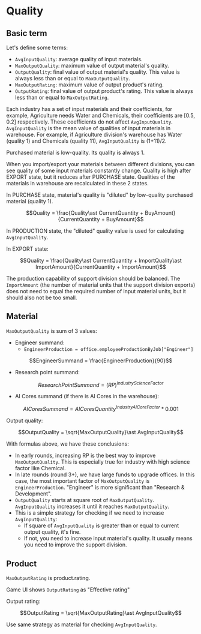 # Quality

## Basic term

Let's define some terms:

- `AvgInputQuality`: average quality of input materials.
- `MaxOutputQuality`: maximum value of output material's quality.
- `OutputQuality`: final value of output material's quality. This value is always less than or equal to `MaxOutputQuality`.
- `MaxOutputRating`: maximum value of output product's rating.
- `OutputRating`: final value of output product's rating. This value is always less than or equal to `MaxOutputRating`.

Each industry has a set of input materials and their coefficients, for example, Agriculture needs Water and Chemicals, their coefficients are [0.5, 0.2] respectively. These coefficients do not affect `AvgInputQuality`. `AvgInputQuality` is the mean value of qualities of input materials in warehouse. For example, if Agriculture division's warehouse has Water (quality 1) and Chemicals (quality 11), `AvgInputQuality` is (1+11)/2.

Purchased material is low-quality. Its quality is always 1.

When you import/export your materials between different divisions, you can see quality of some input materials constantly change. Quality is high after EXPORT state, but it reduces after PURCHASE state. Qualities of the materials in warehouse are recalculated in these 2 states.

In PURCHASE state, material's quality is "diluted" by low-quality purchased material (quality 1).

$$Quality = \frac{Quality\ast CurrentQuantity + BuyAmount}{CurrentQuantity + BuyAmount}$$

In PRODUCTION state, the "diluted" quality value is used for calculating `AvgInputQuality`.

In EXPORT state:

$$Quality = \frac{Quality\ast CurrentQuantity + ImportQuality\ast ImportAmount}{CurrentQuantity + ImportAmount}$$

The production capability of support division should be balanced. The `ImportAmount` (the number of material units that the support division exports) does not need to equal the required number of input material units, but it should also not be too small.

## Material

`MaxOutputQuality` is sum of 3 values:

- Engineer summand:
    - `EngineerProduction = office.employeeProductionByJob["Engineer"]`

$$EngineerSummand = \frac{EngineerProduction}{90}$$

- Research point summand:

$$ResearchPointSummand = (RP)^{IndustryScienceFactor}$$

- AI Cores summand (if there is AI Cores in the warehouse):

$$AICoresSummand = AICoresQuantity^{IndustryAICoreFactor}\ast{0.001}$$

Output quality:

$$OutputQuality = \sqrt{MaxOutputQuality}\ast AvgInputQuality$$

With formulas above, we have these conclusions:

- In early rounds, increasing RP is the best way to improve `MaxOutputQuality`. This is especially true for industry with high science factor like Chemical.
- In late rounds (round 3+), we have large funds to upgrade offices. In this case, the most important factor of `MaxOutputQuality` is `EngineerProduction`. "Engineer" is more significant than "Research & Development".
- `OutputQuality` starts at square root of `MaxOutputQuality`. `AvgInputQuality` increases it until it reaches `MaxOutputQuality`.
- This is a simple strategy for checking if we need to increase `AvgInputQuality`:
    - If square of `AvgInputQuality` is greater than or equal to current output quality, it's fine.
    - If not, you need to increase input material's quality. It usually means you need to improve the support division.

## Product

`MaxOutputRating` is product.rating.

Game UI shows `OutputRating` as "Effective rating"

Output rating:

$$OutputRating = \sqrt{MaxOutputRating}\ast AvgInputQuality$$

Use same strategy as material for checking `AvgInputQuality`.
